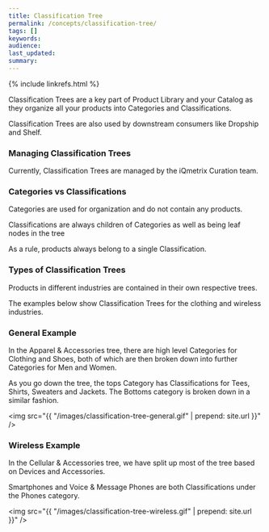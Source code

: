 ```yaml
---
title: Classification Tree
permalink: /concepts/classification-tree/
tags: []
keywords: 
audience: 
last_updated: 
summary: 
---
```


{% include linkrefs.html %}

Classification Trees are a key part of Product Library and your Catalog as they organize all your products into Categories and Classifications.

Classification Trees are also used by downstream consumers like Dropship and Shelf.

### Managing Classification Trees

Currently, Classification Trees are managed by the iQmetrix Curation team.

### Categories vs Classifications

Categories are used for organization and do not contain any products.

Classifications are always children of Categories as well as being leaf nodes in the tree

As a rule, products always belong to a single Classification.

### Types of Classification Trees

Products in different industries are contained in their own respective trees.

The examples below show Classification Trees for the clothing and wireless industries. 

### General Example

In the Apparel & Accessories tree, there are high level Categories for Clothing and Shoes, both of which are then broken down into further Categories for Men and Women. 

As you go down the tree, the tops Category has Classifications for Tees, Shirts, Sweaters and Jackets. The Bottoms category is broken down in a similar fashion.

<img src="{{ "/images/classification-tree-general.gif" | prepend: site.url }}" />

### Wireless Example

In the Cellular & Accessories tree, we have split up most of the tree based on Devices and Accessories. 

Smartphones and Voice & Message Phones are both Classifications under the Phones category.

<img src="{{ "/images/classification-tree-wireless.gif" | prepend: site.url }}" />